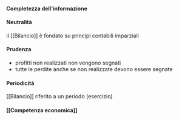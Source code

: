 #### Completezza dell'informazione
#### Neutralità
il [[Bilancio]] è fondato su principi contabili imparziali

#### Prudenza
- profitti non realizzati non vengono segnati
- tutte le perdite anche se non realizzate devono essere segnate

#### Periodicità
[[Bilancio]] riferito a un periodo (esercizio)

#### [[Competenza economica]]

